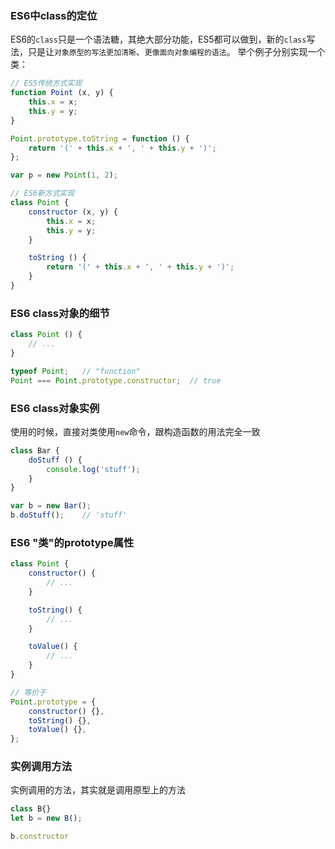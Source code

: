 ### ES6中class的定位
ES6的`class`只是一个语法糖，其绝大部分功能，ES5都可以做到，新的`class`写法，只是让`对象原型的写法更加清晰`、`更像面向对象编程的语法`。
举个例子分别实现一个类：
```js
// ES5传统方式实现
function Point (x, y) {
    this.x = x;
    this.y = y;
}

Point.prototype.toString = function () {
    return '(' + this.x + ', ' + this.y + ')';
};

var p = new Point(1, 2);

// ES6新方式实现
class Point {
    constructor (x, y) {
        this.x = x;
        this.y = y;
    }

    toString () {
        return '(' + this.x + ', ' + this.y + ')';
    }
}
```

### ES6 class对象的细节
```js
class Point () {
    // ...
}

typeof Point;   // "function"
Point === Point.prototype.constructor;  // true
```

### ES6 class对象实例
使用的时候，直接对类使用`new`命令，跟构造函数的用法完全一致
```js
class Bar {
    doStuff () {
        console.log('stuff');
    }
}

var b = new Bar();
b.doStuff();    // 'stuff'
```

### ES6 "类"的prototype属性
```js
class Point {
    constructor() {
        // ...
    }

    toString() {
        // ...
    }

    toValue() {
        // ...
    }
}

// 等价于
Point.prototype = {
    constructor() {},
    toString() {},
    toValue() {},
};
```

### 实例调用方法
实例调用的方法，其实就是调用原型上的方法
```js
class B{}
let b = new B();

b.constructor 
```
